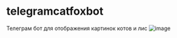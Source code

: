 # telegramcatfoxbot
Телеграм бот для отображения картинок котов и лис
![image](https://user-images.githubusercontent.com/77286116/163395748-3816d627-b256-42bc-a4c8-9b83403b47df.png)
